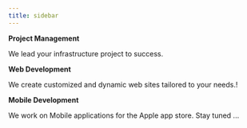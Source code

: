```yaml
---
title: sidebar
---
```


<p><strong>Project Management</strong></p>
<p>We lead your infrastructure project to success.</p>
<p><strong>Web Development </strong></p>
<p>We create customized and dynamic web sites tailored to your needs.!</p>
<p><strong>Mobile Development</strong></p>
<p>We work on Mobile applications for the Apple app store. Stay tuned ...</p>